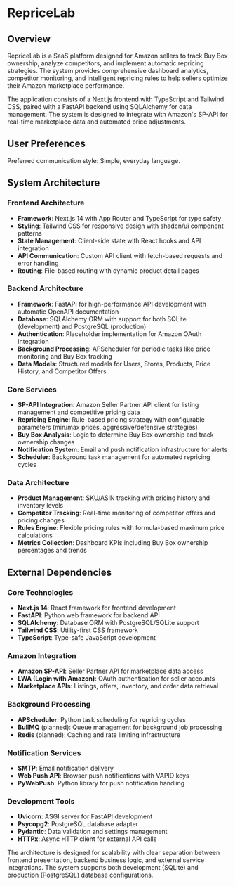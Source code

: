 # RepriceLab

## Overview

RepriceLab is a SaaS platform designed for Amazon sellers to track Buy Box ownership, analyze competitors, and implement automatic repricing strategies. The system provides comprehensive dashboard analytics, competitor monitoring, and intelligent repricing rules to help sellers optimize their Amazon marketplace performance.

The application consists of a Next.js frontend with TypeScript and Tailwind CSS, paired with a FastAPI backend using SQLAlchemy for data management. The system is designed to integrate with Amazon's SP-API for real-time marketplace data and automated price adjustments.

## User Preferences

Preferred communication style: Simple, everyday language.

## System Architecture

### Frontend Architecture
- **Framework**: Next.js 14 with App Router and TypeScript for type safety
- **Styling**: Tailwind CSS for responsive design with shadcn/ui component patterns
- **State Management**: Client-side state with React hooks and API integration
- **API Communication**: Custom API client with fetch-based requests and error handling
- **Routing**: File-based routing with dynamic product detail pages

### Backend Architecture
- **Framework**: FastAPI for high-performance API development with automatic OpenAPI documentation
- **Database**: SQLAlchemy ORM with support for both SQLite (development) and PostgreSQL (production)
- **Authentication**: Placeholder implementation for Amazon OAuth integration
- **Background Processing**: APScheduler for periodic tasks like price monitoring and Buy Box tracking
- **Data Models**: Structured models for Users, Stores, Products, Price History, and Competitor Offers

### Core Services
- **SP-API Integration**: Amazon Seller Partner API client for listing management and competitive pricing data
- **Repricing Engine**: Rule-based pricing strategy with configurable parameters (min/max prices, aggressive/defensive strategies)
- **Buy Box Analysis**: Logic to determine Buy Box ownership and track ownership changes
- **Notification System**: Email and push notification infrastructure for alerts
- **Scheduler**: Background task management for automated repricing cycles

### Data Architecture
- **Product Management**: SKU/ASIN tracking with pricing history and inventory levels
- **Competitor Tracking**: Real-time monitoring of competitor offers and pricing changes
- **Rules Engine**: Flexible pricing rules with formula-based maximum price calculations
- **Metrics Collection**: Dashboard KPIs including Buy Box ownership percentages and trends

## External Dependencies

### Core Technologies
- **Next.js 14**: React framework for frontend development
- **FastAPI**: Python web framework for backend API
- **SQLAlchemy**: Database ORM with PostgreSQL/SQLite support
- **Tailwind CSS**: Utility-first CSS framework
- **TypeScript**: Type-safe JavaScript development

### Amazon Integration
- **Amazon SP-API**: Seller Partner API for marketplace data access
- **LWA (Login with Amazon)**: OAuth authentication for seller accounts
- **Marketplace APIs**: Listings, offers, inventory, and order data retrieval

### Background Processing
- **APScheduler**: Python task scheduling for repricing cycles
- **BullMQ** (planned): Queue management for background job processing
- **Redis** (planned): Caching and rate limiting infrastructure

### Notification Services
- **SMTP**: Email notification delivery
- **Web Push API**: Browser push notifications with VAPID keys
- **PyWebPush**: Python library for push notification handling

### Development Tools
- **Uvicorn**: ASGI server for FastAPI development
- **Psycopg2**: PostgreSQL database adapter
- **Pydantic**: Data validation and settings management
- **HTTPx**: Async HTTP client for external API calls

The architecture is designed for scalability with clear separation between frontend presentation, backend business logic, and external service integrations. The system supports both development (SQLite) and production (PostgreSQL) database configurations.